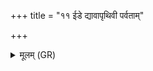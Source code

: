 +++
title = "११ ईडे द्यावापृथिवी पर्वताम्"

+++
<details><summary>मूलम् (GR)</summary>

ईडे द्यावापृथिवी पर्वताꣳ अपः  
स्वः सूर्यम् उर्व् अन्तरिक्षम् ।  
वनस्पतीन् ओषधीर् गा उत र्च  
ऋतस्य नः पतयो मृडयन्तु ॥
</details>